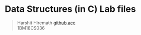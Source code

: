 # **Data Structures (in C) Lab files**
> Harshit Hiremath          [github acc](https://github.com/harshit3012)
> <br/>1BM18CS036
